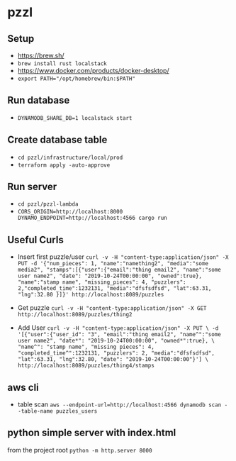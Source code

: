 # pzzl

## Setup
- https://brew.sh/
- `brew install rust localstack`
- https://www.docker.com/products/docker-desktop/
- `export PATH="/opt/homebrew/bin:$PATH"`

## Run database 
- `DYNAMODB_SHARE_DB=1 localstack start`

## Create database table
- `cd pzzl/infrastructure/local/prod`
- `terraform apply -auto-approve`

## Run server  
- `cd pzzl/pzzl-lambda` 
- `CORS_ORIGIN=http://localhost:8000 DYNAMO_ENDPOINT=http://localhost:4566 cargo run`

## Useful Curls
- Insert first puzzle/user 
`
curl -v -H "content-type:application/json" -X PUT -d '{"num_pieces": 1, "name":"namething2", "media":"some media2", "stamps":[{"user":{"email":"thing email2", "name":"some user name2", "date": "2019-10-24T00:00:00", "owned":true}, "name":"stamp name", "missing_pieces": 4, "puzzlers": 2,"completed_time":1232131, "media":"dfsfsdfsd", "lat":63.31, "lng":32.80 }]}' http://localhost:8089/puzzles
`

- Get puzzle 
`curl -v -H "content-type:application/json" -X GET http://localhost:8089/puzzles/thing2
` 
- Add User 
`curl -v -H "content-type:application/json" -X PUT \
-d '[{"user":{"user_id": "3", "email":"thing email2", "name^":"some user name2", "date*": "2019-10-24T00:00:00", "owned*":true}, \
             "name^": "stamp name", "missing pieces": 4, "completed_time^":1232131, "puzzlers": 2, "media":"dfsfsdfsd", "lat":63.31, "lng":32.80, "date": "2019-10-24T00:00:00"}'] \
http://localhost:8089/puzzles/thing4/stamps`

## aws cli
- table scan `aws --endpoint-url=http://localhost:4566 dynamodb scan --table-name puzzles_users`


## python simple server with index.html
from the project root `python -m http.server 8000`

